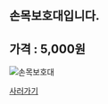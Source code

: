 
손목보호대입니다.
--------------------

## 가격 : 5,000원

![손목보호대](http://image.auction.co.kr/itemimage/ac/e3/f0/ace3f0135.jpg)

[사러가기](http://www.badmintonmarket.co.kr/front/productdetail.php?productcode=052002001003000001)


